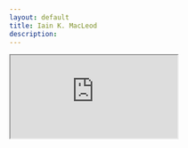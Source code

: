 ```yaml
---
layout: default
title: Iain K. MacLeod
description: 
---
```


<iframe allowfullscreen sandbox="allow-top-navigation allow-scripts allow-popups allow-popups-to-escape-sandbox" src="https://www.mastofeed.com/apiv2/feed?userurl=https%3A%2F%2Fxoxo.zone%2Fusers%2Fboostventilator&theme=light&size=100&header=true&replies=false&boosts=false"></iframe>

